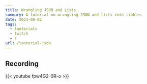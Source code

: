 ```yaml
---
title: Wrangling JSON and Lists
summary: A tutorial on wrangling JSON and lists into tibbles
date: 2021-08-02
tags:
  - tantorials
  - twitch
  - r
url: /tantorial-json
---
```


## Recording

{{< youtube fpw4G2-0R-o >}}

